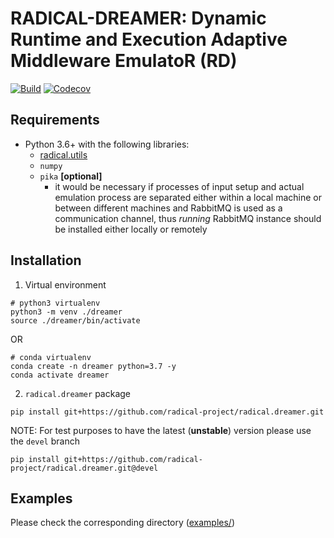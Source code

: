 # RADICAL-DREAMER: Dynamic Runtime and Execution Adaptive Middleware EmulatoR (RD)

[![Build](https://github.com/radical-project/radical.dreamer/actions/workflows/python-app.yml/badge.svg)](https://github.com/radical-project/radical.dreamer/actions/workflows/python-app.yml)
[![Codecov](https://codecov.io/gh/radical-project/radical.dreamer/branch/devel/graph/badge.svg)](https://codecov.io/gh/radical-project/radical.dreamer)


## Requirements

* Python 3.6+ with the following libraries:
  * [radical.utils](https://github.com/radical-cybertools/radical.utils)
  * `numpy`
  * `pika` **[optional]**
    * it would be necessary if processes of input setup and actual emulation 
      process are separated either within a local machine or between different 
      machines and RabbitMQ is used as a communication channel, thus *running*
      RabbitMQ instance should be installed either locally or remotely

## Installation
1) Virtual environment
```shell script
# python3 virtualenv
python3 -m venv ./dreamer
source ./dreamer/bin/activate
```
OR
```shell script
# conda virtualenv
conda create -n dreamer python=3.7 -y
conda activate dreamer
```
2) `radical.dreamer` package
```shell script
pip install git+https://github.com/radical-project/radical.dreamer.git
```
NOTE: For test purposes to have the latest (**unstable**) version please use 
the `devel` branch
```shell script
pip install git+https://github.com/radical-project/radical.dreamer.git@devel
```

## Examples

Please check the corresponding directory ([examples/](examples/)) 
